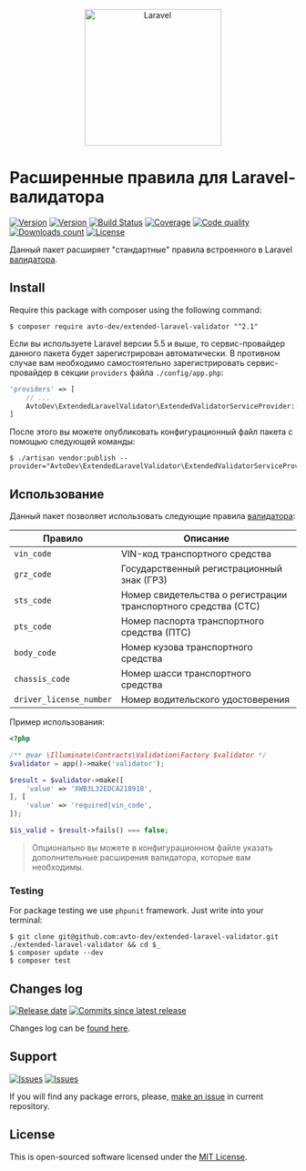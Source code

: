 <p align="center">
  <img src="https://laravel.com/assets/img/components/logo-laravel.svg" alt="Laravel" width="240" />
</p>

# Расширенные правила для Laravel-валидатора

[![Version][badge_packagist_version]][link_packagist]
[![Version][badge_php_version]][link_packagist]
[![Build Status][badge_build_status]][link_build_status]
[![Coverage][badge_coverage]][link_coverage]
[![Code quality][badge_code_quality]][link_code_quality]
[![Downloads count][badge_downloads_count]][link_packagist]
[![License][badge_license]][link_license]

Данный пакет расширяет "стандартные" правила встроенного в Laravel [валидатора][laravel_validation].

## Install

Require this package with composer using the following command:

```shell
$ composer require avto-dev/extended-laravel-validator "^2.1"
```

Если вы используете Laravel версии 5.5 и выше, то сервис-провайдер данного пакета будет зарегистрирован автоматически. В противном случае вам необходимо самостоятельно зарегистрировать сервис-провайдер в секции `providers` файла `./config/app.php`:

```php
'providers' => [
    // ...
    AvtoDev\ExtendedLaravelValidator\ExtendedValidatorServiceProvider::class,
]
```

После этого вы можете опубликовать конфигурационный файл пакета с помощью следующей команды:

```shell
$ ./artisan vendor:publish --provider="AvtoDev\ExtendedLaravelValidator\ExtendedValidatorServiceProvider"
```

## Использование

Данный пакет позволяет использовать следующие правила [валидатора][laravel_validation]:

Правило    | Описание
---------- | ---
`vin_code` | VIN-код транспортного средства
`grz_code` | Государственный регистрационный знак (ГРЗ)
`sts_code` | Номер свидетельства о регистрации транспортного средства (СТС)
`pts_code` | Номер паспорта транспортного средства (ПТС)
`body_code` | Номер кузова транспортного средства
`chassis_code` | Номер шасси транспортного средства
`driver_license_number` | Номер водительского удостоверения

Пример использования:

```php
<?php

/** @var \Illuminate\Contracts\Validation\Factory $validator */
$validator = app()->make('validator');

$result = $validator->make([
    'value' => 'XWB3L32EDCA218918',
], [
    'value' => 'required|vin_code',
]);

$is_valid = $result->fails() === false;
```

> Опционально вы можете в конфигурационном файле указать дополнительные расширения валидатора, которые вам необходимы.

### Testing

For package testing we use `phpunit` framework. Just write into your terminal:

```shell
$ git clone git@github.com:avto-dev/extended-laravel-validator.git ./extended-laravel-validator && cd $_
$ composer update --dev
$ composer test
```

## Changes log

[![Release date][badge_release_date]][link_releases]
[![Commits since latest release][badge_commits_since_release]][link_commits]

Changes log can be [found here][link_changes_log].

## Support

[![Issues][badge_issues]][link_issues]
[![Issues][badge_pulls]][link_pulls]

If you will find any package errors, please, [make an issue][link_create_issue] in current repository.

## License

This is open-sourced software licensed under the [MIT License][link_license].

[badge_packagist_version]:https://img.shields.io/packagist/v/avto-dev/extended-laravel-validator.svg?maxAge=180
[badge_php_version]:https://img.shields.io/packagist/php-v/avto-dev/extended-laravel-validator.svg?longCache=true
[badge_build_status]:https://travis-ci.org/avto-dev/extended-laravel-validator.svg?branch=master
[badge_code_quality]:https://img.shields.io/scrutinizer/g/avto-dev/extended-laravel-validator.svg?maxAge=180
[badge_coverage]:https://img.shields.io/codecov/c/github/avto-dev/extended-laravel-validator/master.svg?maxAge=60
[badge_downloads_count]:https://img.shields.io/packagist/dt/avto-dev/extended-laravel-validator.svg?maxAge=180
[badge_license]:https://img.shields.io/packagist/l/avto-dev/extended-laravel-validator.svg?longCache=true
[badge_release_date]:https://img.shields.io/github/release-date/avto-dev/extended-laravel-validator.svg?style=flat-square&maxAge=180
[badge_commits_since_release]:https://img.shields.io/github/commits-since/avto-dev/extended-laravel-validator/latest.svg?style=flat-square&maxAge=180
[badge_issues]:https://img.shields.io/github/issues/avto-dev/extended-laravel-validator.svg?style=flat-square&maxAge=180
[badge_pulls]:https://img.shields.io/github/issues-pr/avto-dev/extended-laravel-validator.svg?style=flat-square&maxAge=180
[link_releases]:https://github.com/avto-dev/extended-laravel-validator/releases
[link_packagist]:https://packagist.org/packages/avto-dev/extended-laravel-validator
[link_build_status]:https://travis-ci.org/avto-dev/extended-laravel-validator
[link_coverage]:https://codecov.io/gh/avto-dev/extended-laravel-validator/
[link_changes_log]:https://github.com/avto-dev/extended-laravel-validator/blob/master/CHANGELOG.md
[link_code_quality]:https://scrutinizer-ci.com/g/avto-dev/extended-laravel-validator/
[link_issues]:https://github.com/avto-dev/extended-laravel-validator/issues
[link_create_issue]:https://github.com/avto-dev/extended-laravel-validator/issues/new/choose
[link_commits]:https://github.com/avto-dev/extended-laravel-validator/commits
[link_pulls]:https://github.com/avto-dev/extended-laravel-validator/pulls
[link_license]:https://github.com/avto-dev/extended-laravel-validator/blob/master/LICENSE
[getcomposer]:https://getcomposer.org/download/
[laravel_validation]:https://laravel.com/docs/5.5/validation
